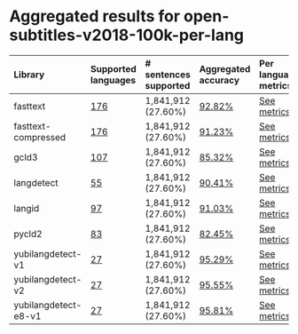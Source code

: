 # Aggregated results for open-subtitles-v2018-100k-per-lang

| Library              | Supported languages                                                                                                                                                                               | # sentences supported   | Aggregated accuracy                                                                                                                                                               | Per language metrics                                                                                                                                                                                        |
|:---------------------|:--------------------------------------------------------------------------------------------------------------------------------------------------------------------------------------------------|:------------------------|:----------------------------------------------------------------------------------------------------------------------------------------------------------------------------------|:------------------------------------------------------------------------------------------------------------------------------------------------------------------------------------------------------------|
| fasttext             | [176](https://github.com/Yubi2Community/YubiAI/tree/benchmark/benchmark/results/open-subtitles-v2018-100k-per-lang/fasttext/classification_performance_latn.md#supported-languages)            | 1,841,912 (27.60%)      | [92.82%](https://github.com/Yubi2Community/YubiAI/tree/benchmark/benchmark/results/open-subtitles-v2018-100k-per-lang/fasttext/classification_performance_latn.md)             | [See metrics](https://github.com/Yubi2Community/YubiAI/tree/benchmark/benchmark/results/open-subtitles-v2018-100k-per-lang/fasttext/classification_performance_latn.md#metrics-per-language)             |
| fasttext-compressed  | [176](https://github.com/Yubi2Community/YubiAI/tree/benchmark/benchmark/results/open-subtitles-v2018-100k-per-lang/fasttext-compressed/classification_performance_latn.md#supported-languages) | 1,841,912 (27.60%)      | [91.23%](https://github.com/Yubi2Community/YubiAI/tree/benchmark/benchmark/results/open-subtitles-v2018-100k-per-lang/fasttext-compressed/classification_performance_latn.md)  | [See metrics](https://github.com/Yubi2Community/YubiAI/tree/benchmark/benchmark/results/open-subtitles-v2018-100k-per-lang/fasttext-compressed/classification_performance_latn.md#metrics-per-language)  |
| gcld3                | [107](https://github.com/Yubi2Community/YubiAI/tree/benchmark/benchmark/results/open-subtitles-v2018-100k-per-lang/gcld3/classification_performance_latn.md#supported-languages)               | 1,841,912 (27.60%)      | [85.32%](https://github.com/Yubi2Community/YubiAI/tree/benchmark/benchmark/results/open-subtitles-v2018-100k-per-lang/gcld3/classification_performance_latn.md)                | [See metrics](https://github.com/Yubi2Community/YubiAI/tree/benchmark/benchmark/results/open-subtitles-v2018-100k-per-lang/gcld3/classification_performance_latn.md#metrics-per-language)                |
| langdetect           | [55](https://github.com/Yubi2Community/YubiAI/tree/benchmark/benchmark/results/open-subtitles-v2018-100k-per-lang/langdetect/classification_performance_latn.md#supported-languages)           | 1,841,912 (27.60%)      | [90.41%](https://github.com/Yubi2Community/YubiAI/tree/benchmark/benchmark/results/open-subtitles-v2018-100k-per-lang/langdetect/classification_performance_latn.md)           | [See metrics](https://github.com/Yubi2Community/YubiAI/tree/benchmark/benchmark/results/open-subtitles-v2018-100k-per-lang/langdetect/classification_performance_latn.md#metrics-per-language)           |
| langid               | [97](https://github.com/Yubi2Community/YubiAI/tree/benchmark/benchmark/results/open-subtitles-v2018-100k-per-lang/langid/classification_performance_latn.md#supported-languages)               | 1,841,912 (27.60%)      | [91.03%](https://github.com/Yubi2Community/YubiAI/tree/benchmark/benchmark/results/open-subtitles-v2018-100k-per-lang/langid/classification_performance_latn.md)               | [See metrics](https://github.com/Yubi2Community/YubiAI/tree/benchmark/benchmark/results/open-subtitles-v2018-100k-per-lang/langid/classification_performance_latn.md#metrics-per-language)               |
| pycld2               | [83](https://github.com/Yubi2Community/YubiAI/tree/benchmark/benchmark/results/open-subtitles-v2018-100k-per-lang/pycld2/classification_performance_latn.md#supported-languages)               | 1,841,912 (27.60%)      | [82.45%](https://github.com/Yubi2Community/YubiAI/tree/benchmark/benchmark/results/open-subtitles-v2018-100k-per-lang/pycld2/classification_performance_latn.md)               | [See metrics](https://github.com/Yubi2Community/YubiAI/tree/benchmark/benchmark/results/open-subtitles-v2018-100k-per-lang/pycld2/classification_performance_latn.md#metrics-per-language)               |
| yubilangdetect-v1    | [27](https://github.com/Yubi2Community/YubiAI/tree/benchmark/benchmark/results/open-subtitles-v2018-100k-per-lang/yubilangdetect-v1/classification_performance_latn.md#supported-languages)    | 1,841,912 (27.60%)      | [95.29%](https://github.com/Yubi2Community/YubiAI/tree/benchmark/benchmark/results/open-subtitles-v2018-100k-per-lang/yubilangdetect-v1/classification_performance_latn.md)    | [See metrics](https://github.com/Yubi2Community/YubiAI/tree/benchmark/benchmark/results/open-subtitles-v2018-100k-per-lang/yubilangdetect-v1/classification_performance_latn.md#metrics-per-language)    |
| yubilangdetect-v2    | [27](https://github.com/Yubi2Community/YubiAI/tree/benchmark/benchmark/results/open-subtitles-v2018-100k-per-lang/yubilangdetect-v2/classification_performance_latn.md#supported-languages)    | 1,841,912 (27.60%)      | [95.55%](https://github.com/Yubi2Community/YubiAI/tree/benchmark/benchmark/results/open-subtitles-v2018-100k-per-lang/yubilangdetect-v2/classification_performance_latn.md)    | [See metrics](https://github.com/Yubi2Community/YubiAI/tree/benchmark/benchmark/results/open-subtitles-v2018-100k-per-lang/yubilangdetect-v2/classification_performance_latn.md#metrics-per-language)    |
| yubilangdetect-e8-v1 | [27](https://github.com/Yubi2Community/YubiAI/tree/benchmark/benchmark/results/open-subtitles-v2018-100k-per-lang/yubilangdetect-e8-v1/classification_performance_latn.md#supported-languages) | 1,841,912 (27.60%)      | [95.81%](https://github.com/Yubi2Community/YubiAI/tree/benchmark/benchmark/results/open-subtitles-v2018-100k-per-lang/yubilangdetect-e8-v1/classification_performance_latn.md) | [See metrics](https://github.com/Yubi2Community/YubiAI/tree/benchmark/benchmark/results/open-subtitles-v2018-100k-per-lang/yubilangdetect-e8-v1/classification_performance_latn.md#metrics-per-language) |